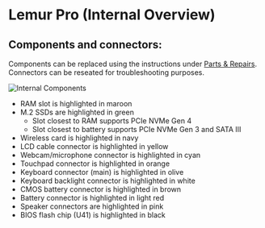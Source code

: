 # Lemur Pro (Internal Overview)

## Components and connectors:

Components can be replaced using the instructions under [Parts & Repairs](./repairs.md). Connectors can be reseated for troubleshooting purposes.

![Internal Components](./img/components-highlighted.webp)

- RAM slot is highlighted in maroon
- M.2 SSDs are highlighted in green
    - Slot closest to RAM supports PCIe NVMe Gen 4
    - Slot closest to battery supports PCIe NVMe Gen 3 and SATA III
- Wireless card is highlighted in navy
- LCD cable connector is highlighted in yellow
- Webcam/microphone connector is highlighted in cyan
- Touchpad connector is highlighted in orange
- Keyboard connector (main) is highlighted in olive
- Keyboard backlight connector is highlighted in white
- CMOS battery connector is highlighted in brown
- Battery connector is highlighted in light red
- Speaker connectors are highlighted in pink
- BIOS flash chip (U41) is highlighted in black
